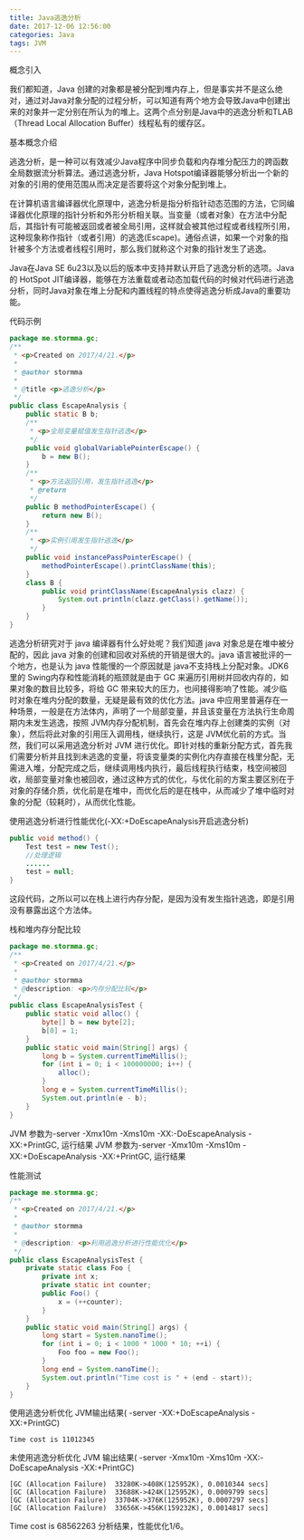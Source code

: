 ```yaml
---
title: Java逃逸分析
date: 2017-12-06 12:56:00
categories: Java
tags: JVM
---
```

概念引入

我们都知道，Java 创建的对象都是被分配到堆内存上，但是事实并不是这么绝对，通过对Java对象分配的过程分析，可以知道有两个地方会导致Java中创建出来的对象并一定分别在所认为的堆上。这两个点分别是Java中的逃逸分析和TLAB（Thread Local Allocation Buffer）线程私有的缓存区。

基本概念介绍

逃逸分析，是一种可以有效减少Java程序中同步负载和内存堆分配压力的跨函数全局数据流分析算法。通过逃逸分析，Java Hotspot编译器能够分析出一个新的对象的引用的使用范围从而决定是否要将这个对象分配到堆上。

在计算机语言编译器优化原理中，逃逸分析是指分析指针动态范围的方法，它同编译器优化原理的指针分析和外形分析相关联。当变量（或者对象）在方法中分配后，其指针有可能被返回或者被全局引用，这样就会被其他过程或者线程所引用，这种现象称作指针（或者引用）的逃逸(Escape)。通俗点讲，如果一个对象的指针被多个方法或者线程引用时，那么我们就称这个对象的指针发生了逃逸。

Java在Java SE 6u23以及以后的版本中支持并默认开启了逃逸分析的选项。Java的 HotSpot JIT编译器，能够在方法重载或者动态加载代码的时候对代码进行逃逸分析，同时Java对象在堆上分配和内置线程的特点使得逃逸分析成Java的重要功能。

代码示例
```Java
package me.stormma.gc;
/**
 * <p>Created on 2017/4/21.</p>
 *
 * @author stormma
 *
 * @title <p>逃逸分析</p>
 */
public class EscapeAnalysis {
    public static B b;
    /**
     * <p>全局变量赋值发生指针逃逸</p>
     */
    public void globalVariablePointerEscape() {
        b = new B();
    }
    /**
     * <p>方法返回引用，发生指针逃逸</p>
     * @return
     */
    public B methodPointerEscape() {
        return new B();
    }
    /**
     * <p>实例引用发生指针逃逸</p>
     */
    public void instancePassPointerEscape() {
        methodPointerEscape().printClassName(this);
    }
    class B {
        public void printClassName(EscapeAnalysis clazz) {
            System.out.println(clazz.getClass().getName());
        }
    }
}
```
逃逸分析研究对于 java 编译器有什么好处呢？我们知道 java 对象总是在堆中被分配的，因此 java 对象的创建和回收对系统的开销是很大的。java 语言被批评的一个地方，也是认为 java 性能慢的一个原因就是 java不支持栈上分配对象。JDK6里的 Swing内存和性能消耗的瓶颈就是由于 GC 来遍历引用树并回收内存的，如果对象的数目比较多，将给 GC 带来较大的压力，也间接得影响了性能。减少临时对象在堆内分配的数量，无疑是最有效的优化方法。java 中应用里普遍存在一种场景，一般是在方法体内，声明了一个局部变量，并且该变量在方法执行生命周期内未发生逃逸，按照 JVM内存分配机制，首先会在堆内存上创建类的实例（对象），然后将此对象的引用压入调用栈，继续执行，这是 JVM优化前的方式。当然，我们可以采用逃逸分析对 JVM 进行优化。即针对栈的重新分配方式，首先我们需要分析并且找到未逃逸的变量，将该变量类的实例化内存直接在栈里分配，无需进入堆，分配完成之后，继续调用栈内执行，最后线程执行结束，栈空间被回收，局部变量对象也被回收，通过这种方式的优化，与优化前的方案主要区别在于对象的存储介质，优化前是在堆中，而优化后的是在栈中，从而减少了堆中临时对象的分配（较耗时），从而优化性能。

使用逃逸分析进行性能优化(-XX:+DoEscapeAnalysis开启逃逸分析)
```Java
public void method() {
    Test test = new Test();
    //处理逻辑
    ......
    test = null;
}
```
这段代码，之所以可以在栈上进行内存分配，是因为没有发生指针逃逸，即是引用没有暴露出这个方法体。

栈和堆内存分配比较
```Java
package me.stormma.gc;
/**
 * <p>Created on 2017/4/21.</p>
 *
 * @author stormma
 * @description: <p>内存分配比较</p>
 */
public class EscapeAnalysisTest {
    public static void alloc() {
        byte[] b = new byte[2];
        b[0] = 1;
    }
    public static void main(String[] args) {
        long b = System.currentTimeMillis();
        for (int i = 0; i < 100000000; i++) {
            alloc();
        }
        long e = System.currentTimeMillis();
        System.out.println(e - b);
    }
}
```
JVM 参数为-server -Xmx10m -Xms10m -XX:-DoEscapeAnalysis -XX:+PrintGC, 运行结果
JVM 参数为-server -Xmx10m -Xms10m -XX:+DoEscapeAnalysis -XX:+PrintGC, 运行结果

性能测试
```Java
package me.stormma.gc;
/**
 * <p>Created on 2017/4/21.</p>
 *
 * @author stormma
 *
 * @description: <p>利用逃逸分析进行性能优化</p>
 */
public class EscapeAnalysisTest {
    private static class Foo {
        private int x;
        private static int counter;
        public Foo() {
            x = (++counter);
        }
    }
    public static void main(String[] args) {
        long start = System.nanoTime();
        for (int i = 0; i < 1000 * 1000 * 10; ++i) {
            Foo foo = new Foo();
        }
        long end = System.nanoTime();
        System.out.println("Time cost is " + (end - start));
    }
}
```
使用逃逸分析优化 JVM输出结果( -server -XX:+DoEscapeAnalysis -XX:+PrintGC)
```
Time cost is 11012345
```
未使用逃逸分析优化 JVM 输出结果( -server -Xmx10m -Xms10m -XX:-DoEscapeAnalysis -XX:+PrintGC)
```
[GC (Allocation Failure)  33280K->408K(125952K), 0.0010344 secs]
[GC (Allocation Failure)  33688K->424K(125952K), 0.0009799 secs]
[GC (Allocation Failure)  33704K->376K(125952K), 0.0007297 secs]
[GC (Allocation Failure)  33656K->456K(159232K), 0.0014817 secs]
```

Time cost is 68562263
分析结果，性能优化1/6。